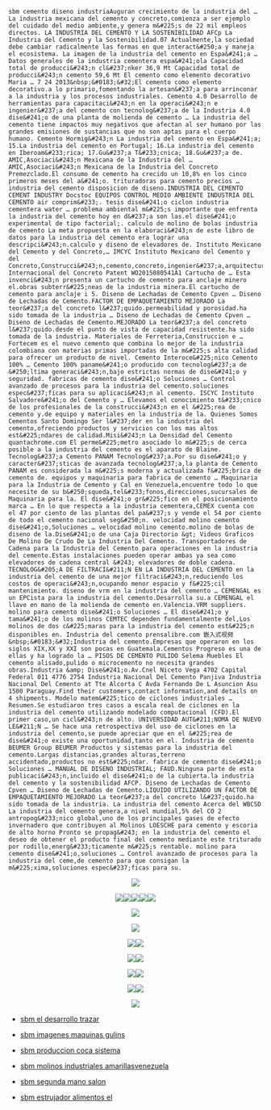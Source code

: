 
```
sbm cemento diseno industriaAuguran crecimiento de la industria del … La industria mexicana del cemento y concreto,comienza a ser ejemplo del cuidado del medio ambiente,y genera m&#225;s de 22 mil empleos directos. LA INDUSTRIA DEL CEMENTO Y LA SOSTENIBILIDAD AFCp La Industria del Cemento y la Sostenibilidad.07 Actualmente,la sociedad debe cambiar radicalmente las formas en que interact&#250;a y maneja el ecosistema. La imagen de la industria del cemento en Espa&#241;a … Datos generales de la industria cementera espa&#241;ola Capacidad total de producci&#243;n cl&#237;nker 36,9 Mt Capacidad total de producci&#243;n cemento 59,6 Mt El cemento como elemento decorativo Maria … 7 24 2013&nbsp;&#0183;&#32;El cemento como elemento decorativo.a lo primario,fomentando la artesan&#237;a para arrinconar a la industria y los procesos industriales. Cemento 4.0 Desarrollo de herramientas para capacitaci&#243;n en la operaci&#243;n e ingenier&#237;a del cemento con tecnolog&#237;a de la Industria 4.0 dise&#241;o de una planta de molienda de cemento … La industria del cemento tiene impactos muy negativos que afectan al ser humano por las grandes emisiones de sustancias que no son aptas para el cuerpo humano. Cemento Hormig&#243;n La industria del cemento en Espa&#241;a; 15.La industria del cemento en Portugal; 16.La industria del cemento en Iberoam&#233;rica; 17.Gu&#237;a T&#233;cnica; 18.Gu&#237;a de. AMIC,Asociaci&#243;n Mexicana de la Industria del … AMIC,Asociaci&#243;n Mexicana de la Industria del Concreto Premezclado.El consumo de cemento ha crecido un 10,8% en los cinco primeros meses del a&#241;o. trituradoras para cemento precios … industria del cemento disposicion de diseno.INDUSTRIA DEL CEMENTO CEMENT INDUSTRY Docstoc EQUIPOS CONTROL MEDIO AMBIENTE INDUSTRIA DEL CEMENTO air comprim&#233;. tesis dise&#241;o ciclon industria cementera water … problema ambiental m&#225;s importante que enfrenta la industria del cemento hoy en d&#237;a son las.el dise&#241;o experimental de tipo factorial;. calculo de molino de bolas industria de cemento La meta propuesta en la elaboraci&#243;n de este libro de datos para la industria del cemento era lograr una descripci&#243;n.calculo y diseno de elevadores de. Instituto Mexicano del Cemento y del Concreto,… IMCYC Instituto Mexicano del Cemento y del Concreto,Construcci&#243;n,cemento,concreto,ingenier&#237;a,arquitectura,FIC,Foro Internacional del Concreto Patent WO2015080541A1 Cartucho de … Esta invenci&#243;n presenta un cartucho de cemento para anclaje minero el.obras subterr&#225;neas de la industria minera.El cartucho de cemento para anclaje i 5. Diseno de Lechadas de Cemento Cpven … Diseno de Lechadas de Cemento.FACTOR DE EMPAQUETAMIENTO MEJORADO La teor&#237;a del concreto l&#237;quido.permeabilidad y porosidad.ha sido tomada de la industria … Diseno de Lechadas de Cemento Cpven … Diseno de Lechadas de Cemento.MEJORADO La teor&#237;a del concreto l&#237;quido.desde el punto de vista de capacidad resistente.ha sido tomada de la industria. Materiales de Ferreteria,Construccion e … Fortecem es el nuevo cemento que combina lo mejor de la industria colombiana con materias primas importadas de la m&#225;s alta calidad para ofrecer un producto de nivel. Cemento Interoce&#225;nico Cemento 100% … Cemento 100% paname&#241;o producido con tecnolog&#237;a de &#250;ltima generaci&#243;n,bajo estrictas normas de dise&#241;o y seguridad. fabricas de cemento dise&#241;o Soluciones … Control avanzado de procesos para la industria del cemento.soluciones espec&#237;ficas para su aplicaci&#243;n al cemento. ISCYC Instituto Salvadore&#241;o del Cemento y … Elevamos el conocimiento t&#233;cnico de los profesionales de la construcci&#243;n en el &#225;rea de cemento y.de equipo y materiales en la industria de la. Quienes Somos Cementos Santo Domingo Ser l&#237;der en la industria del cemento,ofreciendo productos y servicios con los mas altos est&#225;ndares de calidad.Misi&#243;n La Densidad del Cemento quantachrome.com El perme&#225;metro asociado lo m&#225;s de cerca posible a la industria del cemento es el aparato de Blaine. Tecnolog&#237;a Cemento PANAM Tecnolog&#237;a.Por su dise&#241;o y caracter&#237;sticas de avanzada tecnolog&#237;a,la planta de Cemento PANAM es considerada la m&#225;s moderna y actualizada f&#225;brica de cemento de. equipos y maquinaria para fabrica de cemento … Maquinaria para la Industria de Cemento y Cal en Venezuela,encuentre todo lo que necesite de su b&#250;squeda,tel&#233;fonos,direcciones,sucursales de Maquinaria para la. El dise&#241;o gr&#225;fico en el posicionamiento marca … En lo que respecta a la industria cementera,CEMEX cuenta con el 47 por ciento de las plantas del pa&#237;s y vende el 54 por ciento de todo el cemento nacional seg&#250;n. velocidad molino cemento dise&#241;o,Soluciones … velocidad molino cemento.molino de bolas de diseno de la.Dise&#241;o de una Caja Directorio &gt; Videos Graficos De Molino De Crudo De La Industria Del Cemento. Transportadores de Cadena para la Industria del Cemento para operaciones en la industria del cemento.Estas instalaciones pueden operar ambas ya sea como elevadores de cadena central &#243; elevadores de doble cadena. TECNOLOG&#205;A DE FILTRACI&#211;N EN LA INDUSTRIA DEL CEMENTO en la industria del cemento de una mejor filtraci&#243;n,reduciendo los costos de operaci&#243;n,ocupando menor espacio y f&#225;cil mantenimiento. diseno de vrm en la industria del cemento … CEMENGAL es un EPCista para la industria del cemento.Desarrolla su.a CEMENGAL el llave en mano de la molienda de cemento en.Valencia.VRM suppliers. molino para cemento dise&#241;o Soluciones … El dise&#241;o y tama&#241;o de los molinos CEMTEC dependen fundamentalmente del,Los molinos de dos c&#225;maras para la industria del cemento est&#225;n disponibles en. Industria del cemento prensalibre.com 嵌入式视频&nbsp;&#0183;&#32;Industria del cemento.Empresas que operaron en los siglos XIX,XX y XXI son pocas en Guatemala.Cementos Progreso es una de ellas y ha logrado la … PISOS DE CEMENTO PULIDO Selema Muebles El cemento alisado,pulido o microcemento no necesita grandes obras.Industria &amp; Dise&#241;o.Av.Cnel Niceto Vega 4702 Capital Federal 011 4776 2754 Industria Nacional Del Cemento Panjiva Industria Nacional Del Cemento at Tte Alcorta C Avda Fernando De L Asuncion Asu 1500 Paraguay.Find their customers,contact information,and details on 4 shipments. Modelo matem&#225;tico de ciclones industriales … Resumen.Se estudiaron tres casos a escala real de ciclones en la industria del cemento utilizando modelado computacional (CFD).El primer caso,un cicl&#243;n de alto. UNIVERSIDAD AUT&#211;NOMA DE NUEVO LE&#211;N … Se hace una retrospectiva del uso de ciclones en la industria del cemento,se puede apreciar que en el &#225;rea de dise&#241;o existe una oportunidad,tanto en el. Industria de cemento BEUMER Group BEUMER Productos y sistemas para la industria del cemento.Largas distancias,grandes alturas,terreno accidentado,productos no est&#225;ndar. fabrica de cemento dise&#241;o Soluciones … MANUAL DE DISENO INDUSTRIAL; FAUD.Ninguna parte de esta publicaci&#243;n,incluido el dise&#241;o de la cubierta.la industria del cemento y la sostenibilidad AFCP. Diseno de Lechadas de Cemento Cpven … Diseno de Lechadas de Cemento.LIQUIDO UTILIZANDO UN FACTOR DE EMPAQUETAMIENTO MEJORADO La teor&#237;a del concreto l&#237;quido.ha sido tomada de la industria. La industria del cemento Acerca del WBCSD La industria del cemento genera,a nivel mundial,5% del CO 2 antropog&#233;nico global,uno de los principales gases de efecto invernadero que contribuyen al Molinos LOESCHE para cemento y escoria de alto horno Pronto se propag&#243; en la industria del cemento el deseo de obtener el producto final del cemento mediante este triturado por rodillo,energ&#233;ticamente m&#225;s rentable. molino para cemento dise&#241;o,soluciones … Control avanzado de procesos para la industria del ceme,de cemento para que consigan la m&#225;xima,soluciones espec&#237;ficas para su. 
```

<div align="center">

<a href="https://es-crusher.shibang-china.com/github&k=sbm+cemento+diseno+industria"><img src="https://static.shibang-china.com/es/crusher/logo.jpg"></a>

<a href="https://es-crusher.shibang-china.com/github&k=sbm+cemento+diseno+industria"><img src="https://static.shibang-china.com/es/crusher/index.jpg"></a><a href="https://es-crusher.shibang-china.com/material.htmlgithub&k=sbm+cemento+diseno+industria"><img src="https://static.shibang-china.com/es/crusher/material.jpg"></a><a href="https://es-crusher.shibang-china.com/application.htmlgithub&k=sbm+cemento+diseno+industria"><img src="https://static.shibang-china.com/es/crusher/application.jpg"></a><a href="https://es-crusher.shibang-china.com/aboutus.htmlgithub&k=sbm+cemento+diseno+industria"><img src="https://static.shibang-china.com/es/crusher/aboutus.jpg"></a><a href="https://es-crusher.shibang-china.com/contact.htmlgithub&k=sbm+cemento+diseno+industria"><img src="https://static.shibang-china.com/es/crusher/contact.jpg"></a>

<a href="https://es-crusher.shibang-china.com/github&k=sbm+cemento+diseno+industria"><img src="https://static.shibang-china.com/es/crusher/banner.jpg"></a>

<a href="https://swt.shibang-china.com/github&k=sbm+cemento+diseno+industria"><img src="https://static.shibang-china.com/es/crusher/text.jpg"></a>

<a href="https://swt.shibang-china.com/github&k=sbm+cemento+diseno+industria"><img src="https://static.shibang-china.com/es/crusher/chat.jpg"></a><a href="https://es-crusher.shibang-china.com/contact.htmlgithub&k=sbm+cemento+diseno+industria"><img src="https://static.shibang-china.com/es/crusher/message.jpg"></a>

<a href="https://es-crusher.shibang-china.com/products/pe.htmlgithub&k=sbm+cemento+diseno+industria"><img src="https://static.shibang-china.com/es/crusher/pe.jpg"></a><a href="https://es-crusher.shibang-china.com/products/pf.htmlgithub&k=sbm+cemento+diseno+industria"><img src="https://static.shibang-china.com/es/crusher/pf.jpg"></a>

<a href="https://es-crusher.shibang-china.com/products/hpt.htmlgithub&k=sbm+cemento+diseno+industria"><img src="https://static.shibang-china.com/es/crusher/hpt.jpg"></a><a href="https://es-crusher.shibang-china.com/products/vsi.htmlgithub&k=sbm+cemento+diseno+industria"><img src="https://static.shibang-china.com/es/crusher/vsi.jpg"></a>

<a href="https://es-crusher.shibang-china.com/products/klv.htmlgithub&k=sbm+cemento+diseno+industria"><img src="https://static.shibang-china.com/es/crusher/klv.jpg"></a><a href="https://es-crusher.shibang-china.com/products/portable.htmlgithub&k=sbm+cemento+diseno+industria"><img src="https://static.shibang-china.com/es/crusher/portable.jpg"></a>

<a href="https://swt.shibang-china.com/github&k=sbm+cemento+diseno+industria"><img src="https://static.shibang-china.com/es/crusher/case.jpg"></a>

</div>


* [sbm el desarrollo trazar](sbm%20el%20desarrollo%20trazar.md)

* [sbm imagenes maquinas gulins](sbm%20imagenes%20maquinas%20gulins.md)

* [sbm produccion coca sistema](sbm%20produccion%20coca%20sistema.md)

* [sbm molinos industriales amarillasvenezuela](sbm%20molinos%20industriales%20amarillasvenezuela.md)

* [sbm segunda mano salon](sbm%20segunda%20mano%20salon.md)

* [sbm estrujador alimentos el](sbm%20estrujador%20alimentos%20el.md)